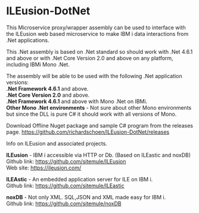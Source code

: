 # ILEusion-DotNet
This Microservice proxy/wrapper assembly can be used to interface with the ILEusion web based microservice to make IBM i data interactions from .Net applications.  

This .Net assembly is based on .Net standard so should work with .Net 4.6.1 and above or with .Net Core Version 2.0 and above on any platform, including IBMi Mono .Net.

The assembly will be able to be used with the following .Net application versions:</br>
**.Net Framework 4.6.1** and above.</br>
**.Net Core Version 2.0** and above. </br>
**.Net Framework 4.6.1** and above with Mono .Net on IBMi.</br> 
**Other Mono .Net environments** - Not sure about other Mono environments but since the DLL is pure C# it should work with all versions of Mono.

Download Offline Nuget package and sample C# program from the releases page. 
https://github.com/richardschoen/ILEusion-DotNet/releases

Info on ILEusion and associated projects.</br>
 
**ILEusion** - IBM i accessible via HTTP or Db. (Based on ILEastic and noxDB)</br>
Github link: https://github.com/sitemule/ILEusion</br>
Web site: https://ileusion.com/</br>

**ILEAstic** - An embedded application server for ILE on IBM i.</br>
Github link: https://github.com/sitemule/ILEastic</br>
 
**noxDB** - Not only XML. SQL,JSON and XML made easy for IBM i.</br>
Github link: https://github.com/sitemule/noxDB</br>

